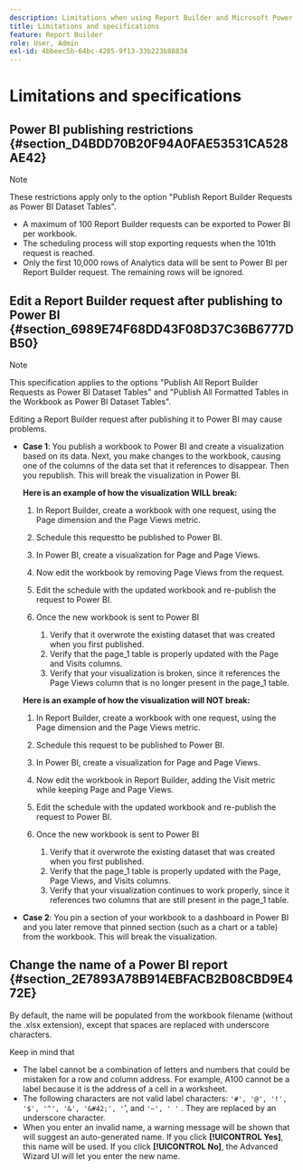 ```yaml
---
description: Limitations when using Report Builder and Microsoft Power BI.
title: Limitations and specifications
feature: Report Builder
role: User, Admin
exl-id: 4bbeec5b-64bc-4285-9f13-33b223b88834
---
```

# Limitations and specifications

## Power BI publishing restrictions {#section_D4BDD70B20F94A0FAE53531CA528AE42}

>[!NOTE]
>
>These restrictions apply only to the option "Publish Report Builder Requests as Power BI Dataset Tables".

* A maximum of 100 Report Builder requests can be exported to Power BI per workbook.
* The scheduling process will stop exporting requests when the 101th request is reached.
* Only the first 10,000 rows of Analytics data will be sent to Power BI per Report Builder request. The remaining rows will be ignored.

## Edit a Report Builder request after publishing to Power BI {#section_6989E74F68DD43F08D37C36B6777DB50}

>[!NOTE]
>
>This specification applies to the options "Publish All Report Builder Requests as Power BI Dataset Tables" and "Publish All Formatted Tables in the Workbook as Power BI Dataset Tables".

Editing a Report Builder request after publishing it to Power BI may cause problems.

* **Case 1**: You publish a workbook to Power BI and create a visualization based on its data. Next, you make changes to the workbook, causing one of the columns of the data set that it references to disappear. Then you republish. This will break the visualization in Power BI.

  **Here is an example of how the visualization WILL break:**

    1. In Report Builder, create a workbook with one request, using the Page dimension and the Page Views metric.
    2. Schedule this requestto be published to Power BI.
    3. In Power BI, create a visualization for Page and Page Views.
    4. Now edit the workbook by removing Page Views from the request.
    5. Edit the schedule with the updated workbook and re-publish the request to Power BI.
    6. Once the new workbook is sent to Power BI

        1. Verify that it overwrote the existing dataset that was created when you first published.
        2. Verify that the page_1 table is properly updated with the Page and Visits columns.
        3. Verify that your visualization is broken, since it references the Page Views column that is no longer present in the page_1 table.

  **Here is an example of how the visualization will NOT break:**

    1. In Report Builder, create a workbook with one request, using the Page dimension and the Page Views metric.
    2. Schedule this request to be published to Power BI.
    3. In Power BI, create a visualization for Page and Page Views.
    4. Now edit the workbook in Report Builder, adding the Visit metric while keeping Page and Page Views.
    5. Edit the schedule with the updated workbook and re-publish the request to Power BI.
    6. Once the new workbook is sent to Power BI

        1. Verify that it overwrote the existing dataset that was created when you first published.
        2. Verify that the page_1 table is properly updated with the Page, Page Views, and Visits columns.
        3. Verify that your visualization continues to work properly, since it references two columns that are still present in the page_1 table.

* **Case 2**: You pin a section of your workbook to a dashboard in Power BI and you later remove that pinned section (such as a chart or a table) from the workbook. This will break the visualization.

## Change the name of a Power BI report {#section_2E7893A78B914EBFACB2B08CBD9E472E}

By default, the name will be populated from the workbook filename (without the .xlsx extension), except that spaces are replaced with underscore characters.

Keep in mind that

* The label cannot be a combination of letters and numbers that could be mistaken for a row and column address. For example, A100 cannot be a label because it is the address of a cell in a worksheet.
* The following characters are not valid label characters: `'#', '@', '!', '$', '^', '&', '&#42;', '`', and `'~', ' '` . They are replaced by an underscore character.
* When you enter an invalid name, a warning message will be shown that will suggest an auto-generated name. If you click **[!UICONTROL Yes]**, this name will be used. If you click **[!UICONTROL No]**, the Advanced Wizard UI will let you enter the new name.
